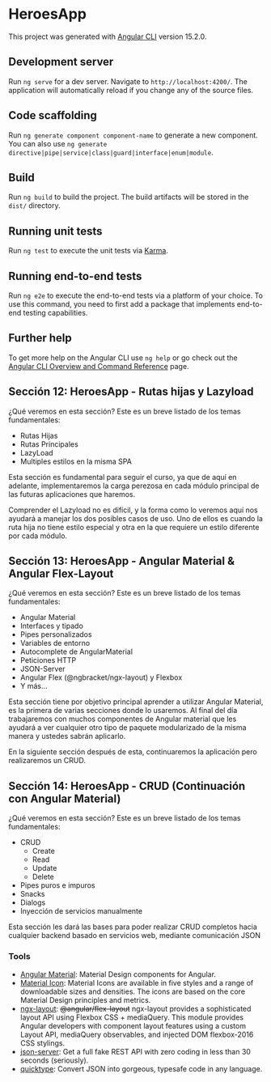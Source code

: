# HeroesApp

This project was generated with [Angular CLI](https://github.com/angular/angular-cli) version 15.2.0.

## Development server

Run `ng serve` for a dev server. Navigate to `http://localhost:4200/`. The application will automatically reload if you change any of the source files.

## Code scaffolding

Run `ng generate component component-name` to generate a new component. You can also use `ng generate directive|pipe|service|class|guard|interface|enum|module`.

## Build

Run `ng build` to build the project. The build artifacts will be stored in the `dist/` directory.

## Running unit tests

Run `ng test` to execute the unit tests via [Karma](https://karma-runner.github.io).

## Running end-to-end tests

Run `ng e2e` to execute the end-to-end tests via a platform of your choice. To use this command, you need to first add a package that implements end-to-end testing capabilities.

## Further help

To get more help on the Angular CLI use `ng help` or go check out the [Angular CLI Overview and Command Reference](https://angular.io/cli) page.

## Sección 12: HeroesApp - Rutas hijas y Lazyload

¿Qué veremos en esta sección?
Este es un breve listado de los temas fundamentales:

- Rutas Hijas
- Rutas Principales
- LazyLoad
- Multiples estilos en la misma SPA

Esta sección es fundamental para seguir el curso, ya que de aquí en adelante, implementaremos la carga perezosa en cada módulo principal de las futuras aplicaciones que haremos.

Comprender el Lazyload no es difícil, y la forma como lo veremos aquí nos ayudará a manejar los dos posibles casos de uso. Uno de ellos es cuando la ruta hija no tiene estilo especial y otra en la que requiere un estilo diferente por cada módulo.

## Sección 13: HeroesApp - Angular Material & Angular Flex-Layout

¿Qué veremos en esta sección?
Este es un breve listado de los temas fundamentales:

- Angular Material
- Interfaces y tipado
- Pipes personalizados
- Variables de entorno
- Autocomplete de AngularMaterial
- Peticiones HTTP
- JSON-Server
- Angular Flex (@ngbracket/ngx-layout) y Flexbox
- Y más...

Esta sección tiene por objetivo principal aprender a utilizar Angular Material, es la primera de varias secciones donde lo usaremos. Al final del día trabajaremos con muchos componentes de Angular material que les ayudará a ver cualquier otro tipo de paquete modularizado de la misma manera y ustedes sabrán aplicarlo.

En la siguiente sección después de esta, continuaremos la aplicación pero realizaremos un CRUD.

## Sección 14: HeroesApp - CRUD (Continuación con Angular Material)

¿Qué veremos en esta sección?
Este es un breve listado de los temas fundamentales:

- CRUD
    - Create
    - Read
    - Update
    - Delete
- Pipes puros e impuros
- Snacks
- Dialogs
- Inyección de servicios manualmente

Esta sección les dará las bases para poder realizar CRUD completos hacia cualquier backend basado en servicios web, mediante comunicación JSON

### Tools

- [Angular Material](https://material.angular.io/): Material Design components for Angular.
- [Material Icon](https://fonts.google.com/icons?selected=Material+Icons): Material Icons are available in five styles and a range of downloadable sizes and densities. The icons are based on the core Material Design principles and metrics.
- [ngx-layout](https://www.npmjs.com/package/@ngbracket/ngx-layout): ~~@angular/flex-layout~~ ngx-layout provides a sophisticated layout API using Flexbox CSS + mediaQuery. This module provides Angular developers with component layout features using a custom Layout API, mediaQuery observables, and injected DOM flexbox-2016 CSS stylings.
- [json-server](https://www.npmjs.com/package/json-server): Get a full fake REST API with zero coding in less than 30 seconds (seriously).
- [quicktype](https://quicktype.io/): Convert JSON into gorgeous, typesafe code in any language.

